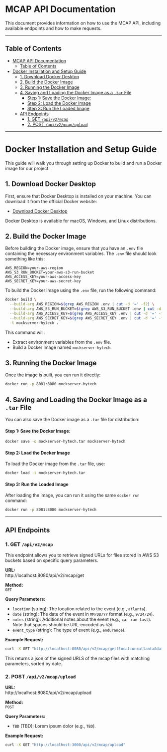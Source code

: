 # MCAP API Documentation

This document provides information on how to use the MCAP API, including available endpoints and how to make requests.

---

## Table of Contents

- [MCAP API Documentation](#mcap-api-documentation)
  - [Table of Contents](#table-of-contents)
- [Docker Installation and Setup Guide](#docker-installation-and-setup-guide)
  - [1. Download Docker Desktop](#1-download-docker-desktop)
  - [2. Build the Docker Image](#2-build-the-docker-image)
  - [3. Running the Docker Image](#3-running-the-docker-image)
  - [4. Saving and Loading the Docker Image as a `.tar` File](#4-saving-and-loading-the-docker-image-as-a-tar-file)
      - [Step 1: Save the Docker Image:](#step-1-save-the-docker-image)
      - [Step 2: Load the Docker Image](#step-2-load-the-docker-image)
      - [Step 3: Run the Loaded Image](#step-3-run-the-loaded-image)
  - [API Endpoints](#api-endpoints)
    - [1. GET `/api/v2/mcap`](#1-get-apiv2mcap)
    - [2. POST `/api/v2/mcap/upload`](#2-post-apiv2mcapupload)

---

# Docker Installation and Setup Guide

This guide will walk you through setting up Docker to build and run a Docker image for our project.

## 1. Download Docker Desktop

First, ensure that Docker Desktop is installed on your machine. You can download it from the official Docker website:

-   [Download Docker Desktop](https://www.docker.com/products/docker-desktop/)

Docker Desktop is available for macOS, Windows, and Linux distributions.

## 2. Build the Docker Image

Before building the Docker image, ensure that you have an `.env` file containing the necessary environment variables. The `.env` file should look something like this:

```.env
AWS_REGION=your-aws-region
AWS_S3_RUN_BUCKET=your-aws-s3-run-bucket
AWS_ACCESS_KEY=your-aws-access-key
AWS_SECRET_KEY=your-aws-secret-key
```

To build the Docker image using the `.env` file, run the following command:

```bash
docker build \
  --build-arg AWS_REGION=$(grep AWS_REGION .env | cut -d '=' -f2) \
  --build-arg AWS_S3_RUN_BUCKET=$(grep AWS_S3_RUN_BUCKET .env | cut -d '=' -f2) \
  --build-arg AWS_ACCESS_KEY=$(grep AWS_ACCESS_KEY .env | cut -d '=' -f2) \
  --build-arg AWS_SECRET_KEY=$(grep AWS_SECRET_KEY .env | cut -d '=' -f2) \
  -t mockserver-hytech .
```

This command will:

-   Extract environment variables from the `.env` file.
-   Build a Docker image named `mockserver-hytech`.

## 3. Running the Docker Image

Once the image is built, you can run it directly:

```bash
docker run -p 8081:8080 mockserver-hytech
```

## 4. Saving and Loading the Docker Image as a `.tar` File

You can also save the Docker image as a `.tar` file for distribution:

#### Step 1: Save the Docker Image:

```bash
docker save -o mockserver-hytech.tar mockserver-hytech
```

#### Step 2: Load the Docker Image

To load the Docker image from the `.tar` file, use:

```bash
docker load -i mockserver-hytech.tar
```

#### Step 3: Run the Loaded Image

After loading the image, you can run it using the same `docker run` command:

```bash
docker run -p 8081:8080 mockserver-hytech
```

---

## API Endpoints

### 1. GET `/api/v2/mcap`

This endpoint allows you to retrieve signed URLs for files stored in AWS S3 buckets based on specific query parameters.

**URL:**  
http://localhost:8080/api/v2/mcap/get

**Method:**  
`GET`

**Query Parameters:**

-   `location` (string): The location related to the event (e.g., `atlanta`).
-   `date` (string): The date of the event in `MM/DD/YY` format (e.g., `9/24/24`).
-   `notes` (string): Additional notes about the event (e.g., `car ran fast`). Note that spaces should be URL-encoded as `%20`.
-   `event_type` (string): The type of event (e.g., `endurance`).

**Example Request:**

```bash
curl -X GET "http://localhost:8080/api/v2/mcap/get?location=atlanta&date=9/24/24&notes=car%20ran%20fast&event_type=endurance"
```

This returns a json of the signed URLS of the mcap files with matching parameters, sorted by date.

### 2. POST `/api/v2/mcap/upload`

**URL:**  
http://localhost:8080/api/v2/mcap/upload

**Method:**  
`POST`

**Query Parameters:**

-   `TBD` (TBD): Lorem ipsum dolor (e.g., `TBD`).

**Example Request:**

```bash
curl -X GET "http://localhost:3000/api/v2/mcap/upload"
```
